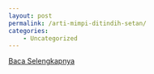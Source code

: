 ```yaml
---
layout: post
permalink: /arti-mimpi-ditindih-setan/
categories:
    - Uncategorized
---
```


[Baca Selengkapnya](/01)